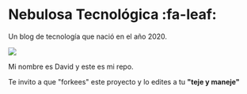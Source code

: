 # Nebulosa Tecnológica :fa-leaf:

Un blog de tecnología que nació en el año 2020.

[![](https://i.imgur.com/WKqEolh.jpg)](https://i.imgur.com/WKqEolh.jpg)

Mi nombre es David y este es mi repo.

Te invito a que "forkees" este proyecto y lo edites a tu **"teje y maneje"**

